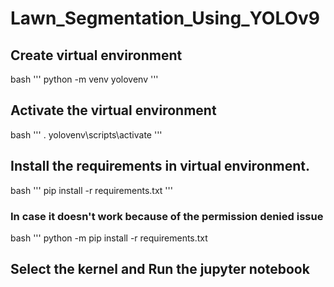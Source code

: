 # Lawn_Segmentation_Using_YOLOv9

## Create virtual environment
bash
'''
python -m venv yolovenv
'''

## Activate the virtual environment
bash
'''
. yolovenv\scripts\activate
'''

## Install the requirements in virtual environment.
bash
'''
pip install -r requirements.txt
'''

### In case it doesn't work because of the permission denied issue
bash
'''
python -m pip install -r requirements.txt

## Select the kernel and Run the jupyter notebook